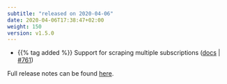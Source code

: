 ```yaml
---
subtitle: "released on 2020-04-06"
date: 2020-04-06T17:38:47+02:00
weight: 150
version: v1.5.0
---
```


- {{% tag added %}} Support for scraping multiple subscriptions ([docs](https://promitor.io/configuration/v1.x/metrics/) | [#761](https://github.com/tomkerkhove/promitor/issues/761))

Full release notes can be found [here](https://github.com/tomkerkhove/promitor/releases/tag/1.5.0).
